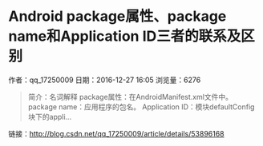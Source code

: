 # Android package属性、package name和Application ID三者的联系及区别
作者：qq_17250009
日期：2016-12-27 16:05
浏览量：6276
> 简介：名词解释
package属性：在AndroidManifest.xml文件中。
package name：应用程序的包名。
Application ID：模块defaultConfig块下的appli...

 链接：http://blog.csdn.net/qq_17250009/article/details/53896168
